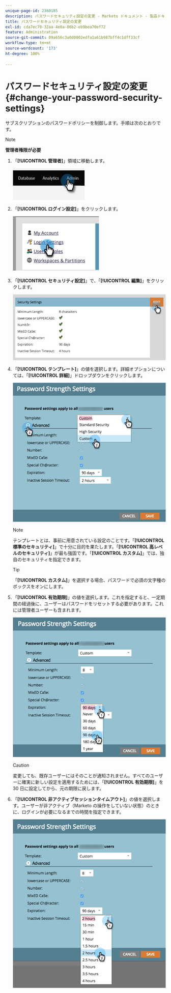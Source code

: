 ```yaml
---
unique-page-id: 2360185
description: パスワードセキュリティ設定の変更 - Marketo ドキュメント - 製品ドキュメント
title: パスワードセキュリティ設定の変更
exl-id: cda7ec70-32aa-4e0a-86b2-eb9bea70ef72
feature: Administration
source-git-commit: 09a656c3a0d0002edfa1a61b987bff4c1dff33cf
workflow-type: tm+mt
source-wordcount: '173'
ht-degree: 100%

---
```


# パスワードセキュリティ設定の変更 {#change-your-password-security-settings}

サブスクリプションのパスワードポリシーを制御します。手順は次のとおりです。

>[!NOTE]
>
>**管理者権限が必要**

1. 「**[!UICONTROL 管理者]**」領域に移動します。

   ![](assets/change-your-password-security-settings-1.png)

1. 「**[!UICONTROL ログイン設定]**」をクリックします。

   ![](assets/change-your-password-security-settings-2.png)

1. 「**[!UICONTROL セキュリティ設定]**」で、「**[!UICONTROL 編集]**」をクリックします。

   ![](assets/change-your-password-security-settings-3.png)

1. 「**[!UICONTROL テンプレート]**」の値を選択します。詳細オプションについては、「**[!UICONTROL 詳細]**」ドロップダウンをクリックします。

   ![](assets/change-your-password-security-settings-4.png)

   >[!NOTE]
   >
   >テンプレートとは、事前に用意されている設定のことです。「**[!UICONTROL 標準のセキュリティ]**」で十分に目的を果たします。「**[!UICONTROL 高レベルのセキュリティ]**」が最も強固です。「**[!UICONTROL カスタム]**」では、独自のセキュリティを指定できます。

   >[!TIP]
   >
   >「**[!UICONTROL カスタム]**」を選択する場合、パスワードで必須の文字種のボックスをオンにします。

1. 「**[!UICONTROL 有効期限]**」の値を選択します。これを指定すると、一定期間の経過後に、ユーザーはパスワードをリセットする必要があります。これには管理者ユーザーも含まれます。

   ![](assets/change-your-password-security-settings-5.png)

   >[!CAUTION]
   >
   >変更しても、既存ユーザーにはそのことが通知されません。すべてのユーザーに確実に新しい設定を適用するためには、「**[!UICONTROL 有効期限]**」を 30 日に設定してから、元の期限に戻します。

1. 「**[!UICONTROL 非アクティブセッションタイムアウト]**」の値を選択します。ユーザーが非アクティブ（Marketo の操作をしていない状態）のときに、ログインが必要になるまでの時間を指定できます。

   ![](assets/change-your-password-security-settings-6.png)
